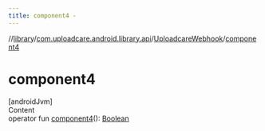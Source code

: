 ```yaml
---
title: component4 -
---
```

//[library](../../index.md)/[com.uploadcare.android.library.api](../index.md)/[UploadcareWebhook](index.md)/[component4](component4.md)



# component4  
[androidJvm]  
Content  
operator fun [component4](component4.md)(): [Boolean](https://kotlinlang.org/api/latest/jvm/stdlib/kotlin/-boolean/index.html)  



